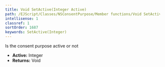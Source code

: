 ```yaml
---
title: Void SetActive(Integer Active)
path: /EJScript/Classes/NSConsentPurpose/Member functions/Void SetActive(Integer p_0)
intellisense: 1
classref: 1
sortOrder: 1687
keywords: SetActive(Integer)
---
```



Is the consent purpose active or not



* **Active:** Integer
* **Returns:** Void


